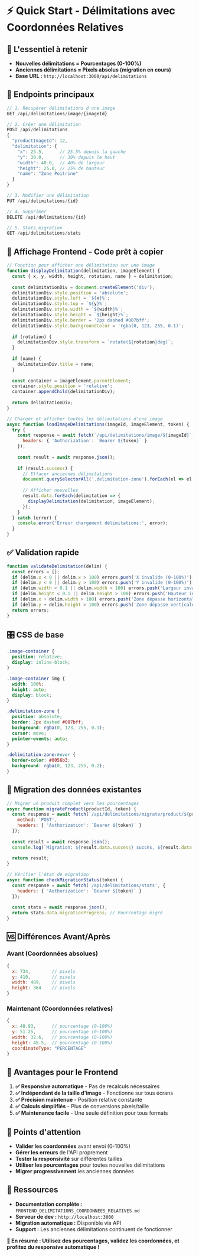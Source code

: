 # ⚡ Quick Start - Délimitations avec Coordonnées Relatives

## 🎯 L'essentiel à retenir

- **Nouvelles délimitations = Pourcentages (0-100%)**
- **Anciennes délimitations = Pixels absolus (migration en cours)**
- **Base URL :** `http://localhost:3000/api/delimitations`

## 🚀 Endpoints principaux

```javascript
// 1. Récupérer délimitations d'une image
GET /api/delimitations/image/{imageId}

// 2. Créer une délimitation  
POST /api/delimitations
{
  "productImageId": 12,
  "delimitation": {
    "x": 25.5,      // 25.5% depuis la gauche
    "y": 30.0,      // 30% depuis le haut  
    "width": 40.0,  // 40% de largeur
    "height": 25.0, // 25% de hauteur
    "name": "Zone Poitrine"
  }
}

// 3. Modifier une délimitation
PUT /api/delimitations/{id}

// 4. Supprimer
DELETE /api/delimitations/{id}

// 5. Stats migration
GET /api/delimitations/stats
```

## 🎨 Affichage Frontend - Code prêt à copier

```javascript
// Fonction pour afficher une délimitation sur une image
function displayDelimitation(delimitation, imageElement) {
  const { x, y, width, height, rotation, name } = delimitation;
  
  const delimitationDiv = document.createElement('div');
  delimitationDiv.style.position = 'absolute';
  delimitationDiv.style.left = `${x}%`;
  delimitationDiv.style.top = `${y}%`;
  delimitationDiv.style.width = `${width}%`;
  delimitationDiv.style.height = `${height}%`;
  delimitationDiv.style.border = '2px dashed #007bff';
  delimitationDiv.style.backgroundColor = 'rgba(0, 123, 255, 0.1)';
  
  if (rotation) {
    delimitationDiv.style.transform = `rotate(${rotation}deg)`;
  }
  
  if (name) {
    delimitationDiv.title = name;
  }
  
  const container = imageElement.parentElement;
  container.style.position = 'relative';
  container.appendChild(delimitationDiv);
  
  return delimitationDiv;
}

// Charger et afficher toutes les délimitations d'une image
async function loadImageDelimitations(imageId, imageElement, token) {
  try {
    const response = await fetch(`/api/delimitations/image/${imageId}`, {
      headers: { 'Authorization': `Bearer ${token}` }
    });
    
    const result = await response.json();
    
    if (result.success) {
      // Effacer anciennes délimitations
      document.querySelectorAll('.delimitation-zone').forEach(el => el.remove());
      
      // Afficher nouvelles
      result.data.forEach(delimitation => {
        displayDelimitation(delimitation, imageElement);
      });
    }
  } catch (error) {
    console.error('Erreur chargement délimitations:', error);
  }
}
```

## ✅ Validation rapide

```javascript
function validateDelimitation(delim) {
  const errors = [];
  if (delim.x < 0 || delim.x > 100) errors.push('X invalide (0-100%)');
  if (delim.y < 0 || delim.y > 100) errors.push('Y invalide (0-100%)');
  if (delim.width < 0.1 || delim.width > 100) errors.push('Largeur invalide (0.1-100%)');
  if (delim.height < 0.1 || delim.height > 100) errors.push('Hauteur invalide (0.1-100%)');
  if (delim.x + delim.width > 100) errors.push('Zone dépasse horizontalement');
  if (delim.y + delim.height > 100) errors.push('Zone dépasse verticalement');
  return errors;
}
```

## 🎛️ CSS de base

```css
.image-container {
  position: relative;
  display: inline-block;
}

.image-container img {
  width: 100%;
  height: auto;
  display: block;
}

.delimitation-zone {
  position: absolute;
  border: 2px dashed #007bff;
  background: rgba(0, 123, 255, 0.1);
  cursor: move;
  pointer-events: auto;
}

.delimitation-zone:hover {
  border-color: #0056b3;
  background: rgba(0, 123, 255, 0.2);
}
```

## 🔧 Migration des données existantes

```javascript
// Migrer un produit complet vers les pourcentages
async function migrateProduct(productId, token) {
  const response = await fetch(`/api/delimitations/migrate/product/${productId}`, {
    method: 'POST',
    headers: { 'Authorization': `Bearer ${token}` }
  });
  
  const result = await response.json();
  console.log(`Migration: ${result.data.success} succès, ${result.data.errors} erreurs`);
  
  return result;
}

// Vérifier l'état de migration  
async function checkMigrationStatus(token) {
  const response = await fetch('/api/delimitations/stats', {
    headers: { 'Authorization': `Bearer ${token}` }
  });
  
  const stats = await response.json();
  return stats.data.migrationProgress; // Pourcentage migré
}
```

## 🆚 Différences Avant/Après

### **Avant (Coordonnées absolues)**
```javascript
{
  x: 734,        // pixels
  y: 410,        // pixels
  width: 489,    // pixels  
  height: 364    // pixels
}
```

### **Maintenant (Coordonnées relatives)**
```javascript
{
  x: 48.93,      // pourcentage (0-100%)
  y: 51.25,      // pourcentage (0-100%) 
  width: 32.6,   // pourcentage (0-100%)
  height: 45.5,  // pourcentage (0-100%)
  coordinateType: "PERCENTAGE"
}
```

## 📱 Avantages pour le Frontend

1. **✅ Responsive automatique** - Pas de recalculs nécessaires
2. **✅ Indépendant de la taille d'image** - Fonctionne sur tous écrans  
3. **✅ Précision maintenue** - Position relative constante
4. **✅ Calculs simplifiés** - Plus de conversions pixels/taille
5. **✅ Maintenance facile** - Une seule définition pour tous formats

## 🚨 Points d'attention

- **Valider les coordonnées** avant envoi (0-100%)
- **Gérer les erreurs** de l'API proprement  
- **Tester la responsivité** sur différentes tailles
- **Utiliser les pourcentages** pour toutes nouvelles délimitations
- **Migrer progressivement** les anciennes données

## 🔗 Ressources

- **Documentation complète :** `FRONTEND_DELIMITATIONS_COORDONNEES_RELATIVES.md`
- **Serveur de dev :** `http://localhost:3000`
- **Migration automatique :** Disponible via API
- **Support :** Les anciennes délimitations continuent de fonctionner

**🎯 En résumé : Utilisez des pourcentages, validez les coordonnées, et profitez du responsive automatique !** 